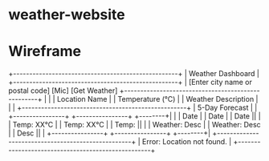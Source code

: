 # weather-website

# Wireframe

+---------------------------------------------------+
|                   Weather Dashboard              |
+---------------------------------------------------+
| [Enter city name or postal code] [Mic] [Get Weather]
+---------------------------------------------------+
|                                                   |
|                   Location Name                   |
|                   Temperature (°C)                |
|                   Weather Description             |
|                                                   |
+---------------------------------------------------+
|                   5-Day Forecast                  |
| +----------------+  +----------------+  +--------+|
| | Date           |  | Date           |  | Date   ||
| | Temp: XX°C     |  | Temp: XX°C     |  | Temp:  ||
| | Weather: Desc  |  | Weather: Desc  |  | Desc   ||
| +----------------+  +----------------+  +--------+|
+---------------------------------------------------+
| Error: Location not found.                        |
+---------------------------------------------------+